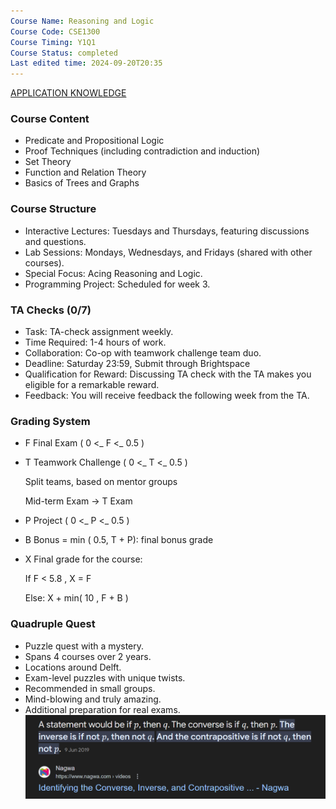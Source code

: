 ```yaml
---
Course Name: Reasoning and Logic
Course Code: CSE1300
Course Timing: Y1Q1
Course Status: completed
Last edited time: 2024-09-20T20:35
---
```

[APPLICATION KNOWLEDGE](APPLICATION%20KNOWLEDGE/APPLICATION%20KNOWLEDGE.md)
### Course Content
- Predicate and Propositional Logic
- Proof Techniques (including contradiction and induction)
- Set Theory
- Function and Relation Theory
- Basics of Trees and Graphs
  
### Course Structure
- Interactive Lectures: Tuesdays and Thursdays, featuring discussions and questions.
- Lab Sessions: Mondays, Wednesdays, and Fridays (shared with other courses).
- Special Focus: Acing Reasoning and Logic.
- Programming Project: Scheduled for week 3.
### TA Checks (0/7)
- Task: TA-check assignment weekly.
- Time Required: 1-4 hours of work.
- Collaboration: Co-op with teamwork challenge team duo.
- Deadline: Saturday 23:59, Submit through Brightspace
- Qualification for Reward: Discussing TA check with the TA makes you eligible for a remarkable reward.
- Feedback: You will receive feedback the following week from the TA.
### Grading System
- F Final Exam ( 0 <_ F <_ 0.5 )
- T Teamwork Challenge ( 0 <_ T <_ 0.5 )
    
    Split teams, based on mentor groups
    
    Mid-term Exam → T Exam
    
- P Project ( 0 <_ P <_ 0.5 )
- B Bonus = min ( 0.5, T + P): final bonus grade
    
      
    
- X Final grade for the course:
    
    If F < 5.8 , X = F
    
    Else: X + min( 10 , F + B )
    
### Quadruple Quest
- Puzzle quest with a mystery.
- Spans 4 courses over 2 years.
- Locations around Delft.
- Exam-level puzzles with unique twists.
- Recommended in small groups.
- Mind-blowing and truly amazing.
- Additional preparation for real exams.
![Untitled 105.png](../../attachments/Untitled%20105.png)